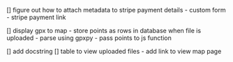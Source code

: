 [] figure out how to attach metadata to stripe payment details
    - custom form
    - stripe payment link

[] display gpx to map
    - store points as rows in database when file is uploaded - parse using gpxpy
    - pass points to js function

[] add docstring
[] table to view uploaded files
    - add link to view map page